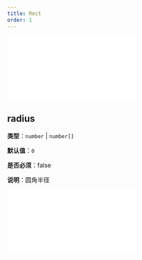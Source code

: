 ```yaml
---
title: Rect
order: 1
---
```


<embed src="../../common/ShapeStyleProps.zh.md"></embed>

## radius

**类型**：`number` | `number[]`

**默认值**：`0`

**是否必须**：false

**说明**：圆角半径

<embed src="../../common/BaseStyleProps.zh.md"></embed>
